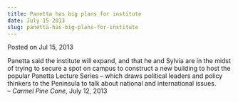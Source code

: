 ```yaml
---
title: Panetta has big plans for institute
date: July 15 2013
slug: panetta-has-big-plans-for-institute
---
```


  



<span class="date">Posted on Jul 15, 2013    </span>
<p>Panetta said the institute will expand, and that he and Sylvia
are in the midst of trying to secure a spot on campus to construct
a new building to host the popular Panetta Lecture Series &#x2013; which
draws political leaders and policy thinkers to the Peninsula to
talk about national and international issues.<br>
&#x2013; <em>Carmel Pine Cone</em>, July 12, 2013</br></p>





 
